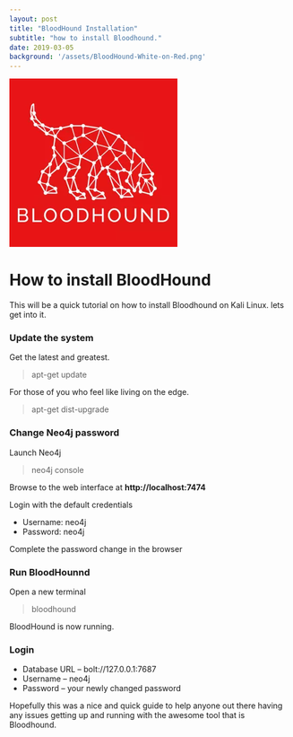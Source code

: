 ```yaml
---
layout: post
title: "BloodHound Installation"
subtitle: "how to install Bloodhound."
date: 2019-03-05
background: '/assets/BloodHound-White-on-Red.png'
---
```


![](/assets/BloodHound-White-on-Red.png)
# How to install BloodHound

This will be a quick tutorial on how to install Bloodhound on Kali Linux. lets get into it.  
### Update the system
Get the latest and greatest.
> apt-get update

For those of you who feel like living on the edge.

> apt-get dist-upgrade

### Change Neo4j password
Launch Neo4j

> neo4j console

Browse to the web interface at **http://localhost:7474**

Login with the default credentials
* Username: neo4j
* Password: neo4j

Complete the password change in the browser

### Run BloodHounnd
Open a new terminal

> bloodhound

BloodHound is now running.

### Login

* Database URL – bolt://127.0.0.1:7687
* Username – neo4j
* Password – your newly changed password  

Hopefully this was a nice and quick guide to help anyone out there having any issues getting up and running with the awesome tool that is Bloodhound.
